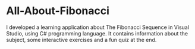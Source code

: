 # All-About-Fibonacci
I developed a learning application about The Fibonacci Sequence in Visual Studio, using C# programming language.
It contains information about the subject, some interactive exercises and a fun quiz at the end.
